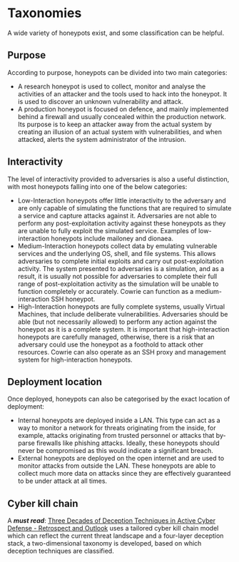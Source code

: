 # Taxonomies

A wide variety of honeypots exist, and some classification can be helpful.

## Purpose

According to purpose, honeypots can be divided into two main categories:

* A research honeypot is used to collect, monitor and analyse the activities of an attacker and the tools used to hack into the honeypot. It is used to discover an unknown vulnerability and attack.
* A production honeypot is focused on defence, and mainly implemented behind a firewall and usually concealed within the production network. Its purpose is to keep an attacker away from the actual system by creating an illusion of an actual system with vulnerabilities, and when attacked, alerts the system administrator of the intrusion.

## Interactivity

The level of interactivity provided to adversaries is also a useful distinction, with most honeypots falling into one of the below categories:

* Low-Interaction honeypots offer little interactivity to the adversary and are only capable of simulating the functions that are required to simulate a service and capture attacks against it. Adversaries are not able to perform any post-exploitation activity against these honeypots as they are unable to fully exploit the simulated service. Examples of low-interaction honeypots include mailoney and dionaea.
* Medium-Interaction honeypots collect data by emulating vulnerable services and the underlying OS, shell, and file systems. This allows adversaries to complete initial exploits and carry out post-exploitation activity. The system presented to adversaries is a simulation, and as a result, it is usually not possible for adversaries to complete their full range of post-exploitation activity as the simulation will be unable to function completely or accurately. Cowrie can function as a medium-interaction SSH honeypot.
* High-Interaction honeypots are fully complete systems, usually Virtual Machines, that include deliberate vulnerabilities. Adversaries should be able (but not necessarily allowed) to perform any action against the honeypot as it is a complete system. It is important that high-interaction honeypots are carefully managed, otherwise, there is a risk that an adversary could use the honeypot as a foothold to attack other resources. Cowrie can also operate as an SSH proxy and management system for high-interaction honeypots.

## Deployment location

Once deployed, honeypots can also be categorised by the exact location of deployment:

* Internal honeypots are deployed inside a LAN. This type can act as a way to monitor a network for threats originating from the inside, for example, attacks originating from trusted personnel or attacks that by-parse firewalls like phishing attacks. Ideally, these honeypots should never be compromised as this would indicate a significant breach.
* External honeypots are deployed on the open internet and are used to monitor attacks from outside the LAN. These honeypots are able to collect much more data on attacks since they are effectively guaranteed to be under attack at all times.

## Cyber kill chain

A ***must read***: [Three Decades of Deception Techniques in Active Cyber Defense - Retrospect and Outlook](https://arxiv.org/pdf/2104.03594.pdf) uses a tailored cyber kill chain model which can reflect the current threat landscape and a four-layer deception stack, a two-dimensional taxonomy is developed, based on which deception techniques are classified.
